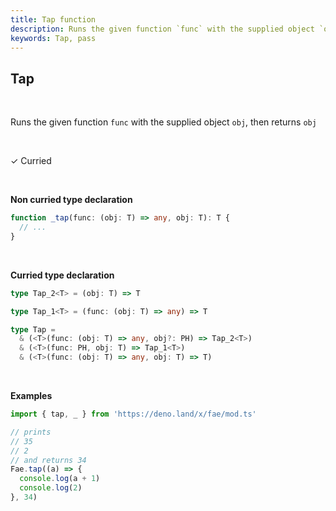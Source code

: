 ```yaml
---
title: Tap function
description: Runs the given function `func` with the supplied object `obj`, then returns `obj`.
keywords: Tap, pass
---
```


## Tap 
<br>

Runs the given function `func` with the supplied object `obj`, then returns `obj`

<br>

&check; Curried

<br>

**Non curried type declaration**
```typescript
function _tap(func: (obj: T) => any, obj: T): T {
  // ...
}
```
<br>

**Curried type declaration**

```typescript
type Tap_2<T> = (obj: T) => T

type Tap_1<T> = (func: (obj: T) => any) => T

type Tap =
  & (<T>(func: (obj: T) => any, obj?: PH) => Tap_2<T>)
  & (<T>(func: PH, obj: T) => Tap_1<T>)
  & (<T>(func: (obj: T) => any, obj: T) => T)
```
<br>

**Examples**
```typescript
import { tap, _ } from 'https://deno.land/x/fae/mod.ts'

// prints
// 35
// 2
// and returns 34
Fae.tap((a) => {
  console.log(a + 1)
  console.log(2)
}, 34)

```
